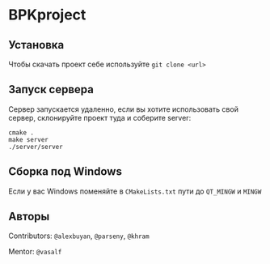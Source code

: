 # BPKproject

## Установка
Чтобы скачать проект себе используйте `git clone <url>`

## Запуск сервера
Сервер запускается удаленно, если вы хотите использовать свой сервер, склонируйте проект туда и соберите server:
```
cmake .
make server
./server/server
```

## Сборка под Windows
Если у вас Windows поменяйте в `CMakeLists.txt` пути до `QT_MINGW` и `MINGW`

## Авторы
Contributors: `@alexbuyan`, `@parseny`, `@khram`

Mentor: `@vasalf`
